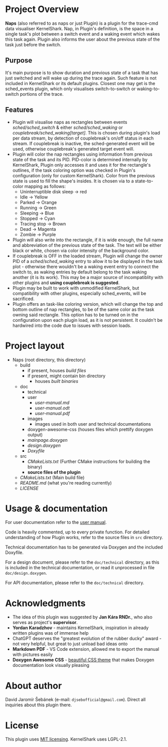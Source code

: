 # Project Overview

**Naps** (also referred to as naps or just Plugin) is a plugin for the trace-cmd data visualiser KernelShark. Nap, in 
Plugin's definition, is the space in a single task's plot between a switch event and a waking event which wakes this 
task again. Plugin also informs the user about the previous state of the task just before the switch.

## Purpose
It's main purpose is to show duration and previous state of a task that has just switched and will wake up during the 
trace again. Such feature is not included in KernelShark or its default plugins. Closest one may get is the 
sched_events plugin, which only visualises switch-to-switch or waking-to-switch portions of the trace.

## Features
- Plugin will visualise naps as rectangles between events *sched/sched_switch* & either *sched/sched_waking* or 
  *couplebreak/sched_waking\[target\]*. This is chosen during plugin's load per data stream, by detection of 
  couplebreak's on/off status in each stream. If couplebreak is inactive, the sched-generated event will be used, 
  otherwise couplebreak's generated target event will.
- Plugin will color the nap rectangles using information from previous state of the task and its PID. PID-color is 
  determined internally by KernelShark, Plugin only accesses it and uses it for the rectangle's outlines, if the task
  coloring option was checked in Plugin's configuration (only for custom KernelShark). Color from the previous state 
  is used to fill the shape's insides. It is chosen via to a state-to-color mapping as follows:
  - Uninterruptible disk sleep -> red
  - Idle -> Yellow
  - Parked -> Orange
  - Running -> Green
  - Sleeping -> Blue
  - Stopped -> Cyan
  - Tracing stop -> Brown
  - Dead -> Magenta
  - Zombie -> Purple
- Plugin will also write into the rectangle, if it is wide enough, the full name and abbreviation of the previous 
  state of the task. The text will be either black or white, chosen via color intensity of the background color.
- If couplebreak is OFF in the loaded stream, Plugin will change the owner PID of a *sched/sched_waking* entry to 
  allow it to be displayed in the task plot - otherwise there wouldn't be a waking event entry to connect the switch 
  to, as waking entries by default belong to the task waking another (it is its work). This may be a major source of 
  incompatiblity with other plugins and **using couplebreak is suggested**.
- Plugin may be built to work with unmodified KernelShark, but compatibility with other plugins, especially
  sched_events, will be sacrificed.
- Plugin offers an task-like coloring version, which will change the top and bottom outline of nap rectangles,
  to be of the same color as the task owning said rectangle. This option has to be turned on in the configuration
  upon each plugin load, as it is not persistent. It couldn't be hardwired into the code due to issues with session
  loads.

# Project layout
- Naps (root directory, this directory)
  - build
    - if present, houses *build files*
    - if present, might contain bin directory
      - houses *built binaries*
  - doc
    - technical
    - user
      - *user-manual.md*
      - *user-manual.odt*
      - *user-manual.pdf*
    - images
      - images used in both user and technical documentations
    - doxygen-awesome-css (houses files which prettify doxygen output)
    - *mainpage.doxygen*
    - *design.doxygen*
    - *Doxyfile*
  - src
    - *CMakeLists.txt* (Further CMake instructions for building the binary)
    - **source files of the plugin**
  - *CMakeLists.txt* (Main build file)
  - *README.md* (what you're reading currently)
  - *LICENSE*

# Usage & documentation

For user documentation refer to the [user manual](./doc/user/user-manual.md).

Code is heavily commented, up to every private function. For detailed understanding of how Plugin works,
refer to the source files in `src` directory.

Technical documentation has to be generated via Doxygen and the included
Doxyfile.

For a design document, please refer to the `doc/technical` directory, as this is included in the technical documentation,
or read it unprocessed in file `doc/design.doxygen`.

For API documentation, please refer to the `doc/technical` directory.

# Acknowledgments

- The idea of this plugin was suggested by **Jan Kára RNDr.**, who also serves as project's **supervisor**.
- **Yordan Karadzhov** - maintains KernelShark, inspiration in already written plugins was of immense help
- ChatGPT deserves the "greatest evolution of the rubber ducky" award - not very helpful, but great to just unload bad ideas onto
- **Markdown PDF** - VS Code extension, allowed me to export the manual with pictures easily
- **Doxygen Awesome CSS** - [beautiful CSS theme](https://jothepro.github.io/doxygen-awesome-css/index.html)
  that makes Doxygen documentation look visually pleasing

# About author

David Jaromír Šebánek (e-mail: `djsebofficial@gmail.com`). Direct all inquiries about this plugin there.

# License

This plugin uses [MIT licensing](./LICENSE). KernelShark uses LGPL-2.1.